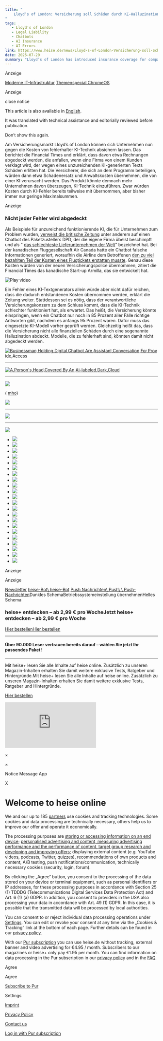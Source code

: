 ```yaml
---
title: "
    Lloyd’s of London: Versicherung soll Schäden durch KI-Halluzinationen abdecken ◆ heise online
"
tags:
   - Lloyd's of London
   - Legal Liability
   - Chatbots
   - AI Insurance
   - AI Errors
link: https://www.heise.de/news/Lloyd-s-of-London-Versicherung-soll-Schaeden-durch-KI-Halluzinationen-abdecken-10379586.html
date: 2025-07-20
summary: "Lloyd’s of London has introduced insurance coverage for companies against damages caused by AI errors, particularly those from faulty text generation, which may result in legal actions from customers. The policy covers costs associated with lawsuits, including compensation and legal fees. However, coverage requires that the AI's performance significantly declines (e.g., below 85% accuracy from an initial 95%). This initiative could encourage greater adoption of AI technologies, albeit with notable limitations on what types of errors are covered, thereby underscoring the need for robust AI performance evaluations."
---
```


Anzeige

[Moderne IT-Infrastruktur](https://it-kenner.heise.de/moderne-it-infrastruktur/) [Themenspecial ChromeOS](https://it-kenner.heise.de/das-betriebssystem-fuer-eine-neue-aera/)

Anzeige

close notice

This article is also available in
[English](https://www.heise.de/en/news/Lloyd-s-of-London-Insurance-to-cover-damage-caused-by-AI-hallucinations-10379595.html).

It was translated with technical assistance and editorially reviewed before publication.


Don’t show this again.

Am Versicherungsmarkt Lloyd’s of London können sich Unternehmen nun gegen die Kosten von fehlerhafter KI-Technik absichern lassen. Das berichtet die Financial Times und erklärt, dass davon etwa Rechnungen abgedeckt werden, die anfallen, wenn eine Firma von einem Kunden verklagt wird, der wegen eines unzureichenden KI-generierten Texts Schäden erlitten hat. Die Versicherer, die sich an dem Programm beteiligen, würden dann etwa Schadenersatz und Anwaltskosten übernehmen, die von einer KI verursacht werden. Das Produkt könnte demnach mehr Unternehmen davon überzeugen, KI-Technik einzuführen. Zwar würden Kosten durch KI-Fehler bereits teilweise mit übernommen, aber bisher immer nur geringe Maximalsummen.

Anzeige

### Nicht jeder Fehler wird abgedeckt

Als Beispiele für unzureichend funktionierende KI, die für Unternehmen zum Problem wurden, [verweist die britische Zeitung](https://www.ft.com/content/1d35759f-f2a9-46c4-904b-4a78ccc027df) unter anderem auf einen Chatbot des Paketzustellers DPD, der die eigene Firma übelst beschimpft und als " [das schlechteste Lieferunternehmen der Welt](https://www.heise.de/news/Schlechtester-Paketdienst-DPD-Chatbot-flucht-und-beschimpft-eigene-Firma-9603882.html)" bezeichnet hat. Bei der kanadischen Fluggesellschaft Air Canada hatte ein Chatbot falsche Informationen generiert, woraufhin die Airline dem Betroffenen [den zu viel bezahlten Teil der Kosten eines Flugtickets erstatten musste](https://www.heise.de/news/Chatbot-generiert-falsche-Information-Air-Canada-muss-Nachlass-gewaehren-9630272.html). Genau diese Kosten würden von der neuen Versicherungspolice übernommen, zitiert die Financial Times das kanadische Start-up Armilla, das sie entwickelt hat.

![Play video](https://cdn.target-video.com/live/partners/28579/snapshot/2170167_sd_686e9fe6f04b3_1752080358.jpg)

Ein Fehler eines KI-Textgenerators allein würde aber nicht dafür reichen, dass die dadurch entstandenen Kosten übernommen werden, erklärt die Zeitung weiter. Stattdessen sei es nötig, dass der verantwortliche Versicherungskonzern zu dem Schluss kommt, dass die KI-Technik schlechter funktioniert hat, als erwartet. Das heißt, die Versicherung könnte einspringen, wenn ein Chatbot nur noch in 85 Prozent aller Fälle richtige Antworten gibt, nachdem es anfangs 95 Prozent waren. Dafür muss das eingesetzte KI-Modell vorher geprüft werden. Gleichzeitig heißt das, dass die Versicherung nicht alle finanziellen Schäden durch eine sogenannte Halluzination abdeckt. Modelle, die zu fehlerhaft sind, könnten damit nicht abgedeckt werden.

[![Businessman,Holding,Digital,Chatbot,Are,Assistant,Conversation,For,Provide,Access](<Base64-Image-Removed>)](https://www.heise.de/hintergrund/Kuenstliche-Intelligenz-Chatbots-bleiben-erfinderisch-9633784.html)

* * *

[![A,Person's,Head,Covered,By,An,Ai-labeled,Dark,Cloud](<Base64-Image-Removed>)](https://www.heise.de/hintergrund/Kuenstliche-Intelligenz-Der-schwere-Kampf-gegen-Halluzinationen-9626714.html)

* * *

[![](<Base64-Image-Removed>)](https://www.heise.de/hintergrund/Abhilfe-bei-KI-Halluzinationen-Kreuzverhoer-Debatten-und-Referenzen-erzwingen-9179955.html)

( [mho](mailto:mho@heise.de "Martin Holland"))

[![](<Base64-Image-Removed>)](https://www.heise.de/bestenlisten/testsieger/top-10-der-beste-maehroboter-ohne-begrenzungskabel-mit-kamera-gps-oder-lidar/gb7xhbg?wt_mc=intern.red.bestenlisten.bestenlisten_beitragsbuehne.beitrag.buehne.buehne)

* * *

[![](<Base64-Image-Removed>)](https://www.heise.de/bestenlisten/testsieger/top-10-der-beste-over-ear-kopfhoerer-im-test-sony-wieder-vor-jbl-und-apple/sl68nkv?wt_mc=intern.red.bestenlisten.bestenlisten_beitragsbuehne.beitrag.buehne.buehne)

* * *

[![](<Base64-Image-Removed>)](https://www.heise.de/bestenlisten/testsieger/top-5-die-beste-elektrische-kuehlbox-mit-kompressor-fuer-auto-und-camping-im-test/8jwmngt?wt_mc=intern.red.bestenlisten.bestenlisten_beitragsbuehne.beitrag.buehne.buehne)

- [![](<Base64-Image-Removed>)](https://www.heise.de/thema/Quiz)
- [![](<Base64-Image-Removed>)](https://spiele.heise.de/solitaer/)
- [![](<Base64-Image-Removed>)](https://spiele.heise.de/sudoku/)
- [![](<Base64-Image-Removed>)](https://spiele.heise.de/mahjong/)
- [![](<Base64-Image-Removed>)](https://spiele.heise.de/exchange/)
- [![](<Base64-Image-Removed>)](https://spiele.heise.de/bubble-shooter/)
- [![](<Base64-Image-Removed>)](https://spiele.heise.de/snake/)
- [![](<Base64-Image-Removed>)](https://spiele.heise.de/sudoken/)
- [![](<Base64-Image-Removed>)](https://spiele.heise.de/schach/)
- [![](<Base64-Image-Removed>)](https://spiele.heise.de/fibonacci/)
- [![](<Base64-Image-Removed>)](https://spiele.heise.de/2048/)
- [![](<Base64-Image-Removed>)](https://spiele.heise.de/street/)
- [![](<Base64-Image-Removed>)](https://spiele.heise.de/cuboro/)
- [![](<Base64-Image-Removed>)](https://spiele.heise.de/shooter/)
- [![](<Base64-Image-Removed>)](https://spiele.heise.de/doppel4/)
- [![](<Base64-Image-Removed>)](https://spiele.heise.de/rushtower/)
- [![](<Base64-Image-Removed>)](https://spiele.heise.de/wortblitz/)
- [![](<Base64-Image-Removed>)](https://spiele.heise.de/wimmelbild/)
- [![](<Base64-Image-Removed>)](https://spiele.heise.de/skiracer/)
- [![](<Base64-Image-Removed>)](https://spiele.heise.de/sudoku/leicht/)
- [![](<Base64-Image-Removed>)](https://spiele.heise.de/sudoku/schwer/)
- [![](<Base64-Image-Removed>)](https://spiele.heise.de/sudoku/sehr-schwer/)

Anzeige

Anzeige

[Newsletter](https://www.heise.de/newsletter/) [heise-Bot\\
heise-Bot](https://www.heise.de/benachrichtigungen/heise-bot/) [Push Nachrichten\\
Push\\
\\
Push-Nachrichten](https://www.heise.de/benachrichtigungen/)Dunkles SchemaBetriebssystemeinstellung übernehmenHelles Schema

### heise+ entdecken – ab 2,99 € pro WocheJetzt heise+ entdecken – ab 2,99 € pro Woche

[Hier bestellenHier bestellen](https://www.heise.de/plus/abo?affiliateId=30166&wt_mc=intern.abo.plus.hp_ea_2025.ho_sticky.teaser.teaser)

* * *

#### Über 90.000 Leser vertrauen bereits darauf – wählen Sie jetzt Ihr passendes Paket!

* * *

Mit heise+ lesen Sie alle Inhalte auf heise online. Zusätzlich zu unseren Magazin-Inhalten erhalten Sie damit weitere exklusive Tests, Ratgeber und Hintergründe.Mit heise+ lesen Sie alle Inhalte auf heise online. Zusätzlich zu unseren Magazin-Inhalten erhalten Sie damit weitere exklusive Tests, Ratgeber und Hintergründe.

[Hier bestellen](https://www.heise.de/plus/abo?affiliateId=30166&wt_mc=intern.abo.plus.hp_ea_2025.ho_sticky.teaser.teaser)

![](https://www.heise.de/ivw-bin/ivw/CP/news/Lloyd-s-of-London-Versicherung-soll-Schaeden-durch-KI-Halluzinationen-abdecken-10379586.html)

×

×

Notice Message App

X

# Welcome to heise online

We and our up to 185 [partners](https://cmp.heise.de/index.html?hasCsp=true&message_id=1330761&consentUUID=3ee74843-23f3-4bf7-8906-a6cdedc9280b&consent_origin=https%3A%2F%2Fcmp.heise.de%2Fconsent%2Ftcfv2&preload_message=true&concatenatedUUID=3ee74843-23f3-4bf7-8906-a6cdedc9280b~~~&version=v1#) use cookies and tracking technologies. Some cookies and data processing are technically necessary, others help us to improve our offer and operate it economically.

The processing purposes are [storing or accessing information on an end device](https://cmp.heise.de/index.html?hasCsp=true&message_id=1330761&consentUUID=3ee74843-23f3-4bf7-8906-a6cdedc9280b&consent_origin=https%3A%2F%2Fcmp.heise.de%2Fconsent%2Ftcfv2&preload_message=true&concatenatedUUID=3ee74843-23f3-4bf7-8906-a6cdedc9280b~~~&version=v1#); [personalised advertising and content, measuring advertising performance and the performance of content, target group research and developing and improving offers](https://cmp.heise.de/index.html?hasCsp=true&message_id=1330761&consentUUID=3ee74843-23f3-4bf7-8906-a6cdedc9280b&consent_origin=https%3A%2F%2Fcmp.heise.de%2Fconsent%2Ftcfv2&preload_message=true&concatenatedUUID=3ee74843-23f3-4bf7-8906-a6cdedc9280b~~~&version=v1#); displaying external content (e.g. YouTube videos, podcasts, Twitter, quizzes), recommendations of own products and content, A/B testing, push notifications/communication, technically necessary cookies (security, login, forum).

By clicking the „Agree“ button, you consent to the processing of the data stored on your device or terminal equipment, such as personal identifiers or IP addresses, for these processing purposes in accordance with Section 25 (1) TDDDG (Telecommunications Digital Services Data Protection Act) and Art. 6 (1) (a) GDPR. In addition, you consent to providers in the USA also processing your data in accordance with Art. 49 (1) GDPR. In this case, it is possible that the transmitted data will be processed by local authorities.

You can consent to or reject individual data processing operations under [Settings](https://cmp.heise.de/index.html?hasCsp=true&message_id=1330761&consentUUID=3ee74843-23f3-4bf7-8906-a6cdedc9280b&consent_origin=https%3A%2F%2Fcmp.heise.de%2Fconsent%2Ftcfv2&preload_message=true&concatenatedUUID=3ee74843-23f3-4bf7-8906-a6cdedc9280b~~~&version=v1#). You can edit or revoke your consent at any time via the „Cookies & Tracking“ link at the bottom of each page. Further details can be found in our [privacy policy](https://www.heise.de/Datenschutzerklaerung-der-Heise-Medien-GmbH-Co-KG-4860.html).

With our [Pur subscription](https://www.heise.de/api/accountservice/subscribe/pur) you can use heise.de without tracking, external banner and video advertising for €4.95 / month. Subscribers to our magazines or heise+ only pay €1.95 per month. You can find information on data processing in the Pur subscription in our [privacy policy](https://www.heise.de/Datenschutzerklaerung-der-Heise-Medien-GmbH-Co-KG-4860.html) and in the [FAQ](https://www.heise.de/pur/info-faq/).

Agree

Agree

[Subscribe to Pur](https://cmp.heise.de/index.html?hasCsp=true&message_id=1330761&consentUUID=3ee74843-23f3-4bf7-8906-a6cdedc9280b&consent_origin=https%3A%2F%2Fcmp.heise.de%2Fconsent%2Ftcfv2&preload_message=true&concatenatedUUID=3ee74843-23f3-4bf7-8906-a6cdedc9280b~~~&version=v1#)

Settings

[Imprint](https://www.heise.de/impressum.html)

[Privacy Policy](https://www.heise.de/Datenschutzerklaerung-der-Heise-Medien-GmbH-Co-KG-4860.html)

[Contact us](https://www.heise.de/kontakt/)

[Log in with Pur subscription](https://cmp.heise.de/index.html?hasCsp=true&message_id=1330761&consentUUID=3ee74843-23f3-4bf7-8906-a6cdedc9280b&consent_origin=https%3A%2F%2Fcmp.heise.de%2Fconsent%2Ftcfv2&preload_message=true&concatenatedUUID=3ee74843-23f3-4bf7-8906-a6cdedc9280b~~~&version=v1#)
